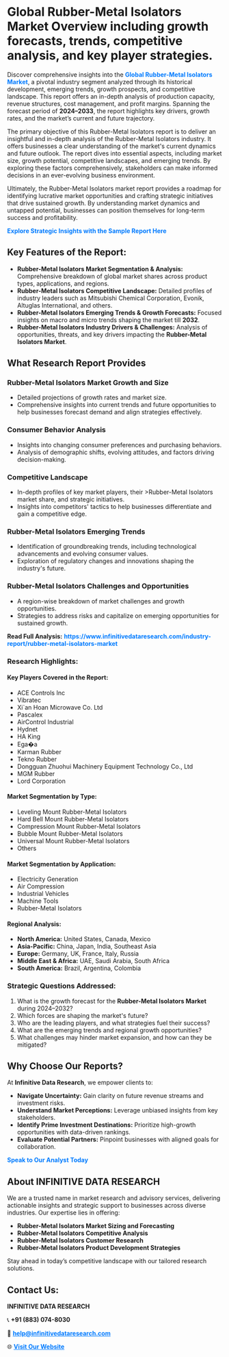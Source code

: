 <h1>Global Rubber-Metal Isolators Market Overview including growth forecasts, trends, competitive analysis, and key player strategies.</h1>
<p>
Discover comprehensive insights into the 
<a href="https://www.infinitivedataresearch.com/industry-report/rubber-metal-isolators-market" rel="dofollow" style="color: #007BFF; text-decoration: none;"><strong>Global Rubber-Metal Isolators Market</strong></a>, a pivotal industry segment analyzed through its historical development, emerging trends, growth prospects, and competitive landscape. This report offers an in-depth analysis of production capacity, revenue structures, cost management, and profit margins. Spanning the forecast period of <strong>2024–2033</strong>, the report highlights key drivers, growth rates, and the market’s current and future trajectory.
</p>
<p>
The primary objective of this Rubber-Metal Isolators report is to deliver an insightful and in-depth analysis of the Rubber-Metal Isolators industry. It offers businesses a clear understanding of the market's current dynamics and future outlook. The report dives into essential aspects, including market size, growth potential, competitive landscapes, and emerging trends. By exploring these factors comprehensively, stakeholders can make informed decisions in an ever-evolving business environment.
</p>
<p>
Ultimately, the Rubber-Metal Isolators market report provides a roadmap for identifying lucrative market opportunities and crafting strategic initiatives that drive sustained growth. By understanding market dynamics and untapped potential, businesses can position themselves for long-term success and profitability.
</p>
<p>
<a href="https://www.infinitivedataresearch.com/request-sample/reportId=112552" style="color: #007BFF; text-decoration: none;"><strong>Explore Strategic Insights with the Sample Report Here</strong></a>
</p>

<h2>Key Features of the Report:</h2>
<ul>
<li><strong>Rubber-Metal Isolators Market Segmentation & Analysis:</strong> Comprehensive breakdown of global market shares across product types, applications, and regions.</li>
<li><strong>Rubber-Metal Isolators Competitive Landscape:</strong> Detailed profiles of industry leaders such as Mitsubishi Chemical Corporation, Evonik, Altuglas International, and others.</li>
<li><strong>Rubber-Metal Isolators Emerging Trends & Growth Forecasts:</strong> Focused insights on macro and micro trends shaping the market till <strong>2032</strong>.</li>
<li><strong>Rubber-Metal Isolators Industry Drivers & Challenges:</strong> Analysis of opportunities, threats, and key drivers impacting the <strong>Rubber-Metal Isolators Market</strong>.</li>
</ul>

<h2>What Research Report Provides</h2>
<h3>Rubber-Metal Isolators Market Growth and Size</h3>
<ul>
<li>Detailed projections of growth rates and market size.</li>
<li>Comprehensive insights into current trends and future opportunities to help businesses forecast demand and align strategies effectively.</li>
</ul>

<h3>Consumer Behavior Analysis</h3>
<ul>
<li>Insights into changing consumer preferences and purchasing behaviors.</li>
<li>Analysis of demographic shifts, evolving attitudes, and factors driving decision-making.</li>
</ul>

<h3>Competitive Landscape</h3>
<ul>
<li>In-depth profiles of key market players, their >Rubber-Metal Isolators market share, and strategic initiatives.</li>
<li>Insights into competitors' tactics to help businesses differentiate and gain a competitive edge.</li>
</ul>

<h3>Rubber-Metal Isolators Emerging Trends</h3>
<ul>
<li>Identification of groundbreaking trends, including technological advancements and evolving consumer values.</li>
<li>Exploration of regulatory changes and innovations shaping the industry's future.</li>
</ul>

<h3>Rubber-Metal Isolators Challenges and Opportunities</h3>
<ul>
<li>A region-wise breakdown of market challenges and growth opportunities.</li>
<li>Strategies to address risks and capitalize on emerging opportunities for sustained growth.</li>
</ul>
<p><strong>Read Full Analysis:</strong> <a href="https://www.infinitivedataresearch.com/industry-report/rubber-metal-isolators-market" rel="dofollow" style="color: #007BFF; text-decoration: none;"><strong>https://www.infinitivedataresearch.com/industry-report/rubber-metal-isolators-market</strong></a></p>
<h3>Research Highlights:</h3>
<h4>Key Players Covered in the Report:</h4>
<ul><li>ACE Controls Inc</li><li>Vibratec</li><li>Xi`an Hoan Microwave Co. Ltd</li><li>Pascalex</li><li>AirControl Industrial</li><li>Hydnet</li><li>HA King</li><li>Ega�a</li><li>Karman Rubber</li><li>Tekno Rubber</li><li>Dongguan Zhuohui Machinery Equipment Technology Co., Ltd</li><li>MGM Rubber</li><li>Lord Corporation</li></ul>
<h4>Market Segmentation by Type:</h4>
<ul><li>Leveling Mount Rubber-Metal Isolators</li><li>Hard Bell Mount Rubber-Metal Isolators</li><li>Compression Mount Rubber-Metal Isolators</li><li>Bubble Mount Rubber-Metal Isolators</li><li>Universal Mount Rubber-Metal Isolators</li><li>Others</li></ul>
<h4>Market Segmentation by Application:</h4>
<ul><li>Electricity Generation</li><li>Air Compression</li><li>Industrial Vehicles</li><li>Machine Tools</li><li>Rubber-Metal Isolators</li></ul>

<h4>Regional Analysis:</h4>
<ul>
<li><strong>North America:</strong> United States, Canada, Mexico</li>
<li><strong>Asia-Pacific:</strong> China, Japan, India, Southeast Asia</li>
<li><strong>Europe:</strong> Germany, UK, France, Italy, Russia</li>
<li><strong>Middle East & Africa:</strong> UAE, Saudi Arabia, South Africa</li>
<li><strong>South America:</strong> Brazil, Argentina, Colombia</li>
</ul>

<h3>Strategic Questions Addressed:</h3>
<ol>
<li>What is the growth forecast for the <strong>Rubber-Metal Isolators Market</strong> during 2024–2032?</li>
<li>Which forces are shaping the market's future?</li>
<li>Who are the leading players, and what strategies fuel their success?</li>
<li>What are the emerging trends and regional growth opportunities?</li>
<li>What challenges may hinder market expansion, and how can they be mitigated?</li>
</ol>

<h2>Why Choose Our Reports?</h2>
<p>At <strong>Infinitive Data Research</strong>, we empower clients to:</p>
<ul>
<li><strong>Navigate Uncertainty:</strong> Gain clarity on future revenue streams and investment risks.</li>
<li><strong>Understand Market Perceptions:</strong> Leverage unbiased insights from key stakeholders.</li>
<li><strong>Identify Prime Investment Destinations:</strong> Prioritize high-growth opportunities with data-driven rankings.</li>
<li><strong>Evaluate Potential Partners:</strong> Pinpoint businesses with aligned goals for collaboration.</li>
</ul>
<p><a href="https://www.infinitivedataresearch.com/industry-report/rubber-metal-isolators-market" rel="dofollow" style="color: #007BFF; text-decoration: none;"><strong>Speak to Our Analyst Today</strong></a></p>

<h2>About INFINITIVE DATA RESEARCH</h2>
<p>We are a trusted name in market research and advisory services, delivering actionable insights and strategic support to businesses across diverse industries. Our expertise lies in offering:</p>
<ul>
<li><strong>Rubber-Metal Isolators Market Sizing and Forecasting</strong></li>
<li><strong>Rubber-Metal Isolators Competitive Analysis</strong></li>
<li><strong>Rubber-Metal Isolators Customer Research</strong></li>
<li><strong>Rubber-Metal Isolators Product Development Strategies</strong></li>
</ul>
<p>Stay ahead in today’s competitive landscape with our tailored research solutions.</p>

<h2>Contact Us:</h2>
<p><strong>INFINITIVE DATA RESEARCH</strong></p>
<p>📞 <strong>+91 (883) 074-8030</strong></p>
<p>📧 <strong><a href="mailto:help@infinitivedataresearch.com" style="color: #007BFF;">help@infinitivedataresearch.com</a></strong></p>
<p>🌐 <strong><a href="https://www.infinitivedataresearch.com" rel="dofollow" style="color: #007BFF;">Visit Our Website</a></strong></p>